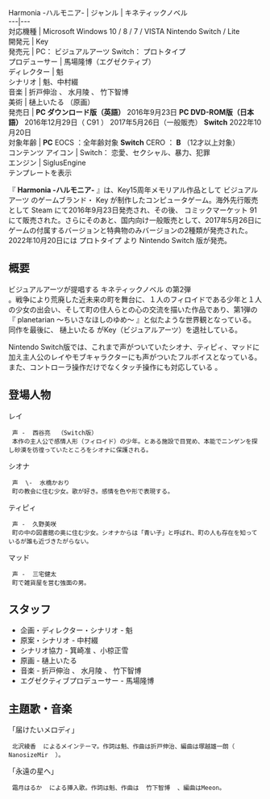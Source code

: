 Harmonia -ハルモニア-  |  ジャンル  |  キネティックノベル   
---|---  
対応機種  |  Microsoft Windows  10  /  8  /  7  /  VISTA  Nintendo Switch  /  Lite   
開発元  |  Key   
発売元  |  PC：  ビジュアルアーツ  Switch：  プロトタイプ   
プロデューサー  |  馬場隆博（エグゼクティブ）   
ディレクター  |  魁   
シナリオ  |  魁、中村綴   
音楽  |  折戸伸治  、  水月陵  、  竹下智博   
美術  |  樋上いたる  （原画）   
発売日  |  **PC ダウンロード版（英語）** 2016年9月23日    **PC DVD-ROM版（日本語）** 2016年12月29日（  C91    ）  2017年5月26日（一般販売）  **Switch** 2022年10月20日   
対象年齢  |  **PC** EOCS  ：全年齢対象  **Switch** CERO  ：  **B** （12才以上対象）   
コンテンツ  アイコン  |  Switch：  恋愛、セクシャル、暴力、犯罪   
エンジン  |  SiglusEngine   
テンプレートを表示  
  
『 **Harmonia -ハルモニア-** 』は、Key15周年メモリアル作品として  ビジュアルアーツ  のゲームブランド・  Key
が制作したコンピュータゲーム。海外先行販売として  Steam  にて2016年9月23日発売され、その後、  コミックマーケット
91にて販売された。さらにそのあと、国内向け一般販売として、2017年5月26日にゲームの付属するバージョンと特典物のみバージョンの2種類が発売された。2022年10月20日には
プロトタイプ  より  Nintendo Switch  版が発売。

##  概要  

ビジュアルアーツが提唱する  キネティックノベル  の第2弾  
。戦争により荒廃した近未来の町を舞台に、１人のフィロイドである少年と１人の少女の出会い、そして町の住人らとの心の交流を描いた作品であり、第1弾の『
planetarian 〜ちいさなほしのゆめ〜  』と似たような世界観となっている。同作を最後に、  樋上いたる
がKey（ビジュアルアーツ）を退社している。

Nintendo
Switch版では、これまで声がついていたシオナ、ティピィ、マッドに加え主人公のレイやモブキャラクターにも声がついたフルボイスとなっている。また、コントローラ操作だけでなくタッチ操作にも対応している
  。

##  登場人物  

レイ

     声 -  西谷亮  （Switch版） 
     本作の主人公で感情人形（フィロイド）の少年。とある施設で目覚め、本能でニンゲンを探し砂漠を彷徨っていたところをシオナに保護される。 
シオナ

     声  \-  水橋かおり 
     町の教会に住む少女。歌が好き。感情を色や形で表現する。 
ティピィ

     声 -  久野美咲 
     町の中の図書館の奥に住む少女。シオナからは「青い子」と呼ばれ、町の人も存在を知っているが誰も近づきたがらない。 
マッド

     声 -  三宅健太 
     町で雑貨屋を営む強面の男。 

##  スタッフ  

  * 企画・ディレクター・シナリオ -  魁 
  * 原案・シナリオ - 中村綴 
  * シナリオ協力 -  箕崎准  、小椋正雪 
  * 原画 -  樋上いたる 
  * 音楽 -  折戸伸治  、  水月陵  、  竹下智博 
  * エグゼクティブプロデューサー - 馬場隆博 

##  主題歌・音楽  

「届けたいメロディ」

     北沢綾香  によるメインテーマ。作詞は魁、作曲は折戸伸治、編曲は塚越雄一朗（  NanosizeMir  ）。 
「永遠の星へ」

     霜月はるか  による挿入歌。作詞は魁、作曲は  竹下智博  、編曲はMeeon。 

